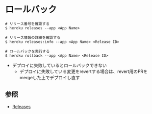 # ロールバック

```
# リリース番号を確認する
$ heroku releases --app <App Name>

# リリース情報の詳細を確認する
$ heroku releases:info --app <App Name> <Release ID>

# ロールバックを実行する
$ heroku rollback --app <App Name> <Release ID>
```

- デプロイに失敗しているとロールバックできない
  - デプロイに失敗している変更をrevertする場合は、revert用のPRをmergeした上でデプロイし直す

## 参照
- [Releases](https://devcenter.heroku.com/articles/releases)
